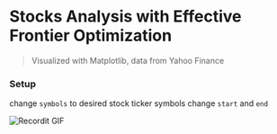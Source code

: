 # Stocks Analysis with Effective Frontier Optimization
> Visualized with Matplotlib, data from Yahoo Finance

### Setup

change `symbols` to desired stock ticker symbols
change `start` and `end` 

![Recordit GIF](http://g.recordit.co/EkqJh8v2jH.gif)


